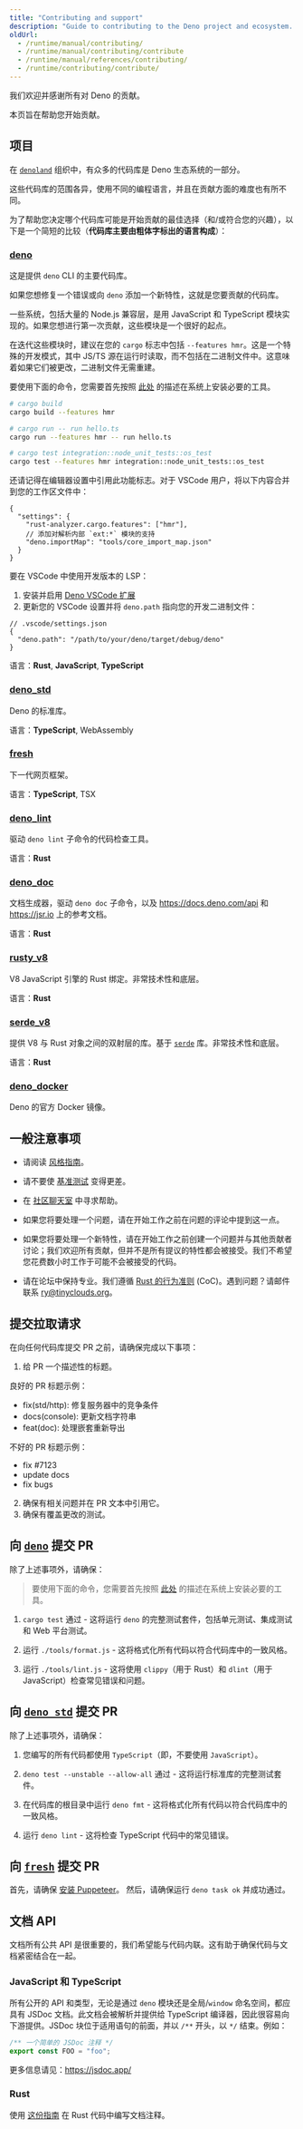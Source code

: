 ```yaml
---
title: "Contributing and support"
description: "Guide to contributing to the Deno project and ecosystem. Learn about different Deno repositories, contribution guidelines, and how to submit effective pull requests."
oldUrl:
  - /runtime/manual/contributing/
  - /runtime/manual/contributing/contribute
  - /runtime/manual/references/contributing/
  - /runtime/contributing/contribute/
---
```


我们欢迎并感谢所有对 Deno 的贡献。

本页旨在帮助您开始贡献。

## 项目

在 [`denoland`](https://github.com/denoland) 组织中，有众多的代码库是 Deno 生态系统的一部分。

这些代码库的范围各异，使用不同的编程语言，并且在贡献方面的难度也有所不同。

为了帮助您决定哪个代码库可能是开始贡献的最佳选择（和/或符合您的兴趣），以下是一个简短的比较（**代码库主要由粗体字标出的语言构成**）：

### [deno](https://github.com/denoland/deno)

这是提供 `deno` CLI 的主要代码库。

如果您想修复一个错误或向 `deno` 添加一个新特性，这就是您要贡献的代码库。

一些系统，包括大量的 Node.js 兼容层，是用 JavaScript 和 TypeScript 模块实现的。如果您想进行第一次贡献，这些模块是一个很好的起点。

在迭代这些模块时，建议在您的 `cargo` 标志中包括 `--features hmr`。这是一个特殊的开发模式，其中 JS/TS 源在运行时读取，而不包括在二进制文件中。这意味着如果它们被更改，二进制文件无需重建。

要使用下面的命令，您需要首先按照 [此处](building_from_source) 的描述在系统上安装必要的工具。

```sh
# cargo build
cargo build --features hmr

# cargo run -- run hello.ts
cargo run --features hmr -- run hello.ts

# cargo test integration::node_unit_tests::os_test
cargo test --features hmr integration::node_unit_tests::os_test
```

还请记得在编辑器设置中引用此功能标志。对于 VSCode 用户，将以下内容合并到您的工作区文件中：

```jsonc
{
  "settings": {
    "rust-analyzer.cargo.features": ["hmr"],
    // 添加对解析内部 `ext:*` 模块的支持
    "deno.importMap": "tools/core_import_map.json"
  }
}
```

要在 VSCode 中使用开发版本的 LSP：

1. 安装并启用
   [Deno VSCode 扩展](https://marketplace.visualstudio.com/items?itemName=denoland.vscode-deno)
2. 更新您的 VSCode 设置并将 `deno.path` 指向您的开发二进制文件：

```jsonc
// .vscode/settings.json
{
  "deno.path": "/path/to/your/deno/target/debug/deno"
}
```

语言：**Rust**, **JavaScript**, **TypeScript**

### [deno_std](https://github.com/denoland/deno_std)

Deno 的标准库。

语言：**TypeScript**, WebAssembly

### [fresh](https://github.com/denoland/fresh)

下一代网页框架。

语言：**TypeScript**, TSX

### [deno_lint](https://github.com/denoland/deno_lint)

驱动 `deno lint` 子命令的代码检查工具。

语言：**Rust**

### [deno_doc](https://github.com/denoland/deno_doc)

文档生成器，驱动 `deno doc` 子命令，以及 https://docs.deno.com/api 和 https://jsr.io 上的参考文档。

语言：**Rust**

### [rusty_v8](https://github.com/denoland/rusty_v8)

V8 JavaScript 引擎的 Rust 绑定。非常技术性和底层。

语言：**Rust**

### [serde_v8](https://github.com/denoland/deno_core/tree/main/serde_v8)

提供 V8 与 Rust 对象之间的双射层的库。基于 [`serde`](https://crates.io/crates/serde) 库。非常技术性和底层。

语言：**Rust**

### [deno_docker](https://github.com/denoland/deno_docker)

Deno 的官方 Docker 镜像。

## 一般注意事项

- 请阅读 [风格指南](/runtime/contributing/style_guide)。

- 请不要使 [基准测试](https://deno.land/benchmarks) 变得更差。

- 在 [社区聊天室](https://discord.gg/deno) 中寻求帮助。

- 如果您将要处理一个问题，请在开始工作之前在问题的评论中提到这一点。

- 如果您将要处理一个新特性，请在开始工作之前创建一个问题并与其他贡献者讨论；我们欢迎所有贡献，但并不是所有提议的特性都会被接受。我们不希望您花费数小时工作于可能不会被接受的代码。

- 请在论坛中保持专业。我们遵循 [Rust 的行为准则](https://www.rust-lang.org/policies/code-of-conduct) (CoC)。遇到问题？请邮件联系 [ry@tinyclouds.org](mailto:ry@tinyclouds.org)。

## 提交拉取请求

在向任何代码库提交 PR 之前，请确保完成以下事项：

1. 给 PR 一个描述性的标题。

良好的 PR 标题示例：

- fix(std/http): 修复服务器中的竞争条件
- docs(console): 更新文档字符串
- feat(doc): 处理嵌套重新导出

不好的 PR 标题示例：

- fix #7123
- update docs
- fix bugs

2. 确保有相关问题并在 PR 文本中引用它。
3. 确保有覆盖更改的测试。

## 向 [`deno`](https://github.com/denoland/deno) 提交 PR

除了上述事项外，请确保：

> 要使用下面的命令，您需要首先按照 [此处](building_from_source) 的描述在系统上安装必要的工具。

1. `cargo test` 通过 - 这将运行 `deno` 的完整测试套件，包括单元测试、集成测试和 Web 平台测试。

1. 运行 `./tools/format.js` - 这将格式化所有代码以符合代码库中的一致风格。

1. 运行 `./tools/lint.js` - 这将使用 `clippy`（用于 Rust）和 `dlint`（用于 JavaScript）检查常见错误和问题。

## 向 [`deno_std`](https://github.com/denoland/deno_std) 提交 PR

除了上述事项外，请确保：

1. 您编写的所有代码都使用 `TypeScript`（即，不要使用 `JavaScript`）。

1. `deno test --unstable --allow-all` 通过 - 这将运行标准库的完整测试套件。

1. 在代码库的根目录中运行 `deno fmt` - 这将格式化所有代码以符合代码库中的一致风格。

1. 运行 `deno lint` - 这将检查 TypeScript 代码中的常见错误。

## 向 [`fresh`](https://github.com/denoland/fresh) 提交 PR

首先，请确保 [安装 Puppeteer](https://github.com/lucacasonato/deno-puppeteer#installation)。
然后，请确保运行 `deno task ok` 并成功通过。

## 文档 API

文档所有公共 API 是很重要的，我们希望能与代码内联。这有助于确保代码与文档紧密结合在一起。

### JavaScript 和 TypeScript

所有公开的 API 和类型，无论是通过 `deno` 模块还是全局/`window` 命名空间，都应具有 JSDoc 文档。此文档会被解析并提供给 TypeScript 编译器，因此很容易向下游提供。JSDoc 块位于适用语句的前面，并以 `/**` 开头，以 `*/` 结束。例如：

```ts
/** 一个简单的 JSDoc 注释 */
export const FOO = "foo";
```

更多信息请见：https://jsdoc.app/

### Rust

使用 [这份指南](https://doc.rust-lang.org/rustdoc/how-to-write-documentation.html) 在 Rust 代码中编写文档注释。